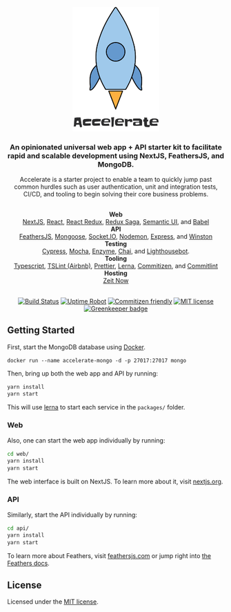 <div align="center">
  <img src="packages/web/static/accelerate-starter.png" width="200" title="Accelerate Starter">
  <h3>
    An opinionated universal web app + API starter kit to facilitate rapid and scalable development using NextJS, FeathersJS, and MongoDB.
  </h3>
  <div>
    Accelerate is a starter project to enable a team to quickly jump past common hurdles such as user authentication, unit and integration tests, CI/CD, and tooling to begin solving their core business problems.
  </div>
  <h2></h2>
  <div>
    <strong>Web</strong>
    <br />
    <a href="https://nextjs.org/">NextJS</a>,
    <a href="https://reactjs.org/">React</a>,
    <a href="https://react-redux.js.org/">React Redux</a>,
    <a href="https://redux-saga.js.org/">Redux Saga</a>,
    <a href="https://react.semantic-ui.com/">Semantic UI</a>, and
    <a href="https://babeljs.io/">Babel</a>
    <br />
    <strong>API</strong>
    <br />
    <a href="https://feathersjs.com/">FeathersJS</a>,
    <a href="https://mongoosejs.com/">Mongoose</a>, 
    <a href="https://socket.io/">Socket.IO</a>,
    <a href="https://nodemon.io/">Nodemon</a>,
    <a href="https://expressjs.com/">Express</a>, and
    <a href="https://github.com/winstonjs/winston">Winston</a>
    <br />
    <strong>Testing</strong>
    <br />
    <a href="https://www.cypress.io/">Cypress</a>,
    <a href="https://mochajs.org/">Mocha</a>,
    <a href="https://airbnb.io/enzyme/">Enzyme</a>,
    <a href="https://www.chaijs.com/">Chai</a>, and
    <a href="https://github.com/GoogleChromeLabs/lighthousebot">Lighthousebot</a>.
    <br />
    <strong>Tooling</strong>
    <br />
    <a href="https://www.typescriptlang.org/">Typescript</a>,
    <a href="https://palantir.github.io/tslint/">TSLint (Airbnb)</a>,
    <a href="https://prettier.io/">Prettier</a>,
    <a href="https://lernajs.io/">Lerna</a>,
    <a href="https://github.com/commitizen/cz-cli">Commitizen</a>, and
    <a href="https://github.com/conventional-changelog/commitlint">Commitlint</a>
    <br />
    <strong>Hosting</strong>
    <br />
    <a href="https://zeit.co/docs">Zeit Now</a>
  </div>

  <br />

[![Build Status](https://travis-ci.com/chase-adams/accelerate-starter.svg?branch=master)](https://travis-ci.com/chase-adams/accelerate-starter)
[![Uptime Robot](https://img.shields.io/uptimerobot/ratio/m782175114-036d055bce99279de3d423f5.svg)](https://stats.uptimerobot.com/49G0WUOLW)
[![Commitizen friendly](https://img.shields.io/badge/commitizen-friendly-brightgreen.svg)](http://commitizen.github.io/cz-cli/)
[![MIT license](https://img.shields.io/badge/license-MIT-brightgreen.svg)](https://lbesson.mit-license.org/) [![Greenkeeper badge](https://badges.greenkeeper.io/chase-adams/accelerate-starter.svg)](https://greenkeeper.io/)

</div>

## Getting Started

First, start the MongoDB database using [Docker](https://www.docker.com/).

```
docker run --name accelerate-mongo -d -p 27017:27017 mongo
```

Then, bring up both the web app and API by running:

```bash
yarn install
yarn start
```

This will use [lerna](https://github.com/lerna/lerna) to start each service in the `packages/` folder.

### Web

Also, one can start the web app individually by running:

```bash
cd web/
yarn install
yarn start
```

The web interface is built on NextJS. To learn more about it, visit [nextjs.org](https://nextjs.org/).

### API

Similarly, start the API individually by running:

```bash
cd api/
yarn install
yarn start
```

To learn more about Feathers, visit [feathersjs.com](http://feathersjs.com) or jump right into [the Feathers docs](http://docs.feathersjs.com).

## License

Licensed under the [MIT license](LICENSE).
